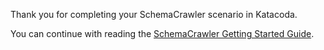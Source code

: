 Thank you for completing your SchemaCrawler scenario in Katacoda.

You can continue with reading the [SchemaCrawler Getting Started Guide](https://www.schemacrawler.com/getting-started.html).
